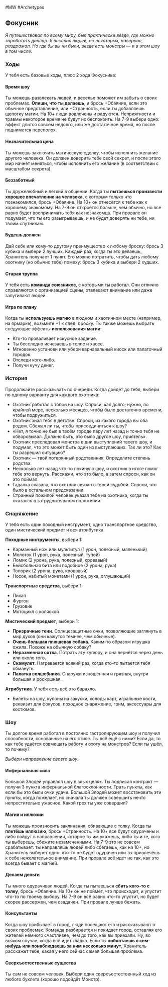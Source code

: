 #MW #Archetypes

## Фокусник
*Я путешествовал по всему миру, был практически везде, где можно заработать доллар. Я веселил людей, но некоторых, наверное, раздражал. Но где бы вы ни были, везде есть монстры — и в этом шоу в том числе.*

### Ходы
У тебя есть базовые ходы, плюс 2 хода Фокусника: 

#### Время шоу
Ты можешь развлекать людей, и веселье поможет им забыть о своих проблемах. **Опиши, что ты делаешь**, и брось +Обаяние, если это обычное представление, или +Странность, если ты добавляешь щепотку магии. На 10+ люди вовлечены и радуются. Неприятности и травмы некоторое время не будут их беспокоить. На 7-9 выбери одно: эффект длится совсем недолго, или же достаточное время, но после поднимется переполох. 

#### Незначительная цена
Ты можешь заключить магическую сделку, чтобы исполнить желание другого человека. Он должен доверить тебе свой секрет, и после этого мир начнёт меняться, чтобы исполнить его желание (в соответствии с масштабом секрета). 

#### Беззаботный
Ты дружелюбный и лёгкий в общении. Когда ты **пытаешься произвести хорошее впечатление на человека**, с которым только что познакомился, брось +Обаяние. На 10+ он отнесётся к тебе как к хорошему знакомому. На 7-9 он откроется больше, чем обычно, но все равно будет воспринимать тебя как незнакомца. При провале он подумает, что ты его разыгрываешь, и не будет доверять ни тебе, ни твоим спутникам. 

#### Будешь должен
Дай себе или кому-то другому преимущество к любому броску: брось 3 кубика и выбери 2 лучших. Каждый раз, когда ты это делаешь, Хранитель получает 1 пункт. Его можно потратить, чтобы дать любому охотнику (но обычно тебе) помеху: брось 3 кубика и выбери 2 худших. 

#### Старая труппа
У тебя есть **команда союзников**, с которыми ты работал. Они отлично справляются с организацией сцены, отвлекают внимание или даже запугивают людей. 

#### Игра по плану
Когда ты **используешь магию** в людном и хаотичном месте (например, на ярмарке), возьмите +1 к след. броску. Ты также можешь выбрать следующие эффекты **использования магии**: 
- Кто-то проваливает искусное задание. 
- Ты бесследно исчезаешь в толпе и хаосе. 
- Мгновенно установи или убери карнавальный киоск или палаточный городок. 
- Отследи кого-либо. 
- Получи кучу денег.

### История
Продолжайте рассказывать по очереди. Когда дойдёт до тебя, выбери по одному варианту для каждого охотника: 
- Охотник работал с тобой на шоу. Спроси, как долго; нужно, по крайней мере, несколько месяцев, чтобы было достаточно времени, чтобы подружиться. 
- Охотник знал тебя в детстве. Спроси, из какого города вы оба родом. Сбежал ли ты, чтобы присоединиться к шоу? 
- «Нет, я точно не был в твоём городе пару лет назад и точно тебя не обворовывал. Должно быть, это было другое шоу, приятель». 
- Охотник преследовал монстра в дни выступлений твоего шоу, и подумал, что это может быть один из выступающих. Так ли это? Как ты разрешил ситуацию? 
- Охотник — твой потерянный родственник. Определите степень родства. 
- Несколько лет назад что-то покинуло шоу, и охотник в итоге помог тебе это вернуть. Расскажи, что это было, а затем спроси, как он это поймал. 
- Гадалка сказала, что охотник связан с твоей судьбой. Спроси, что было в остальном предсказании. 
- Странный пожилой человек указал тебе на охотника, когда ты оказался в затруднительном положении. 

### Снаряжение
У тебя есть один походный инструмент, одно транспортное средство, один мистический предмет и вся атрибутика. 

**Походные инструменты**, выбери 1: 
- Карманный нож или мультитул (1 урон, полезный, маленький) 
- Молоток (1 урон, рука, полезный, тупой) 
- Ломик (2 урона, рука, полезный, кровавый) 
- Бейсбольная бита или подобное (2 урона, рука) 
- Топорик (2 урона, рука, кровавый) 
- Носок, набитый монетами (1 урон, рука, оглушающий) 
 
**Транспортные средства**, выбери 1: 
- Пикап 
- Фургон 
- Грузовик 
- Мотоцикл с коляской

**Мистический предмет**, выбери 1: 
- **Призрачные тени**. Солнцезащитные очки, позволяющие заглянуть в мир духов (они кажутся темнее, чем обычные). 
- **Очень большая плюшевая собака**. Каким-то образом игрушка ожила. Похоже на обычную собаку? 
- **Неразменная сотка**. Потрать эту купюру, и она вернётся через день или около того. 
- **Скамулет**. Нагревается всякий раз, когда кто-то пытается тебя обмануть. 
- **Палатка волшебника**. Снаружи изношенная и грязная, внутри большая и роскошная. 

**Атрибутика**. У тебя есть всё это барахло. 
- Билеты на шоу, купоны на закуски, колоды карт, игральные кости, реквизит для фокусов, походное снаряжение, грим, аксессуары для костюмов. 

### Шоу
Ты долгое время работал в постоянно гастролирующем шоу и получил способности, основанные на его стиле. Ты всё ещё с ними? Если да, то как тебе удаётся совмещать работу и охоту на монстров? Если ты ушёл, то почему? 

*Выбери направление своего шоу:* 
#### Инфернальная сила
Большой Злодей управлял шоу в злых целях. Ты подписал контракт — получи 3 пункта инфернальной благосклонности. Трать пункты, как если бы это были очки удачи. Большой Злодей может восстановить эти пункты, когда пожелает, но сначала ты должен совершить нечто непростительно ужасное. Какой грех ты уже совершил? 

#### Магия и иллюзии
Ты можешь произносить заклинания, сбивающие с толку. Когда ты **плетёшь иллюзию**, брось +Странность. На 10+ все будут одурачены и либо пойдут в направлении, которое ты им укажешь, либо ты и те, кого ты выберешь, сбежите незамеченными. На 7-9 это не совсем срабатывает: ты направляшь людей либо сбегаешь, как на 10+, но Хранитель выберет одно: кто-то не будет одурачен или ты привлечёшь к себе нежелательное внимание. При провале всё идет не так, как это всегда бывает с магией. 

#### Делаем деньги
Ты много одурачивал людей. Когда ты пытаешься **сбить кого-то с толку**, брось +Обаяние. На 10+ он не поймёт, что происходит, и упустит что-то по твоему выбору. На 7-9 он всё равно что-то упустит, но будет скорее рассержен, чем озадачен. При провале лучше бежать. 

#### Консультанты
Когда шоу прибывает в город, люди посещают его и рассказывают о своих проблемах. Команда разбирается и покидает город, оставляя его жителей немного счастливее, чем до того, как вы приехали. Ну, во всяком случае, когда всё идет гладко. Если ты **поболтаешь с кем-нибудь или понаблюдаешь за ним несколько минут**, Хранитель расскажет тебе, какая у него сейчас самая большая проблема. 

#### Сверхъестественные существа
Ты сам не совсем человек. Выбери один сверхъестественный ход из любого буклета (хорошо подойдёт Монстр).